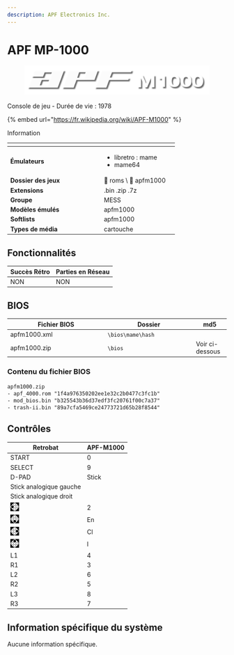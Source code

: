 ```yaml
---
description: APF Electronics Inc.
---
```


# APF MP-1000

<div align="left">

<figure><img src="https://raw.githubusercontent.com/fabricecaruso/es-theme-carbon/52ff37c9e265587d006945a2ba695b5a962b3a3d/art/logos/apfm1000.svg" alt=""><figcaption></figcaption></figure>

</div>

Console de jeu - Durée de vie : 1978

{% embed url="https://fr.wikipedia.org/wiki/APF-M1000" %}

Information

<table data-header-hidden><thead><tr><th width="201"></th><th></th><th data-hidden></th></tr></thead><tbody><tr><td><strong>Émulateurs</strong></td><td><ul><li>libretro : mame</li><li>mame64</li></ul></td><td></td></tr><tr><td><strong>Dossier des jeux</strong></td><td><span data-gb-custom-inline data-tag="emoji" data-code="1f4c1">📁</span> roms \ <span data-gb-custom-inline data-tag="emoji" data-code="1f4c2">📂</span> apfm1000</td><td></td></tr><tr><td><strong>Extensions</strong></td><td>.bin .zip .7z</td><td></td></tr><tr><td><strong>Groupe</strong></td><td>MESS</td><td></td></tr><tr><td><strong>Modèles émulés</strong></td><td>apfm1000</td><td></td></tr><tr><td><strong>Softlists</strong></td><td>apfm1000</td><td></td></tr><tr><td><strong>Types de média</strong></td><td>cartouche</td><td></td></tr></tbody></table>

## Fonctionnalités

| Succès Rétro | Parties en Réseau |
| ------------ | ----------------- |
| NON          | NON               |

## BIOS

<table><thead><tr><th width="209.55555555555557">Fichier BIOS</th><th width="189">Dossier</th><th>md5</th></tr></thead><tbody><tr><td>apfm1000.xml</td><td><code>\bios\mame\hash</code></td><td></td></tr><tr><td>apfm1000.zip</td><td><code>\bios</code></td><td>Voir ci-dessous</td></tr></tbody></table>

### Contenu du fichier BIOS

```
apfm1000.zip
- apf_4000.rom "1f4a976350202ee1e32c2b0477c3fc1b"
- mod_bios.bin "b325543b36d37edf3fc20761f00c7a37"
- trash-ii.bin "89a7cfa5469ce24773721d65b28f8544"
```

## Contrôles

| Retrobat                                       | APF-M1000 |
| ---------------------------------------------- | --------- |
| START                                          | 0         |
| SELECT                                         | 9         |
| D-PAD                                          | Stick     |
| Stick analogique gauche                        |           |
| Stick analogique droit                         |           |
| ![](<../../../.gitbook/assets/image (32).png>) | 2         |
| ![](<../../../.gitbook/assets/image (19).png>) | En        |
| ![](<../../../.gitbook/assets/image (6).png>)  | Cl        |
| ![](<../../../.gitbook/assets/image (34).png>) | l         |
| L1                                             | 4         |
| R1                                             | 3         |
| L2                                             | 6         |
| R2                                             | 5         |
| L3                                             | 8         |
| R3                                             | 7         |

## Information spécifique du système

Aucune information spécifique.

